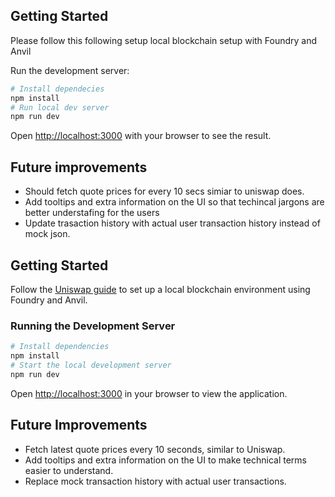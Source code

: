 ## Getting Started

Please follow this following setup local blockchain setup with Foundry and Anvil

Run the development server:

```bash
# Install dependecies
npm install
# Run local dev server
npm run dev
```

Open [http://localhost:3000](http://localhost:3000) with your browser to see the result.

## Future improvements

- Should fetch quote prices for every 10 secs simiar to uniswap does.
- Add tooltips and extra information on the UI so that techincal jargons are better understafing for the users
- Update trasaction history with actual user transaction history instead of mock json.

## Getting Started

Follow the [Uniswap guide](https://docs.uniswap.org/sdk/v3/guides/local-development#using-foundry-and-anvil) to set up a local blockchain environment using Foundry and Anvil.

### Running the Development Server

```bash
# Install dependencies
npm install
# Start the local development server
npm run dev
```

Open [http://localhost:3000](http://localhost:3000) in your browser to view the application.

## Future Improvements

- Fetch latest quote prices every 10 seconds, similar to Uniswap.
- Add tooltips and extra information on the UI to make technical terms easier to understand.
- Replace mock transaction history with actual user transactions.
